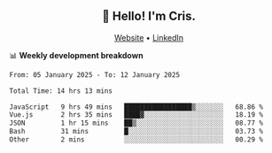 
<h2 align="center">👋 Hello! I'm Cris.</h2>
<p align="center">
  <a href="https://www.criscunas.dev">Website</a> •
  <a href="https://www.linkedin.com/in/cristophercunas/">LinkedIn</a> 
</p>


📊 **Weekly development breakdown**
<!--START_SECTION:waka-->

```txt
From: 05 January 2025 - To: 12 January 2025

Total Time: 14 hrs 13 mins

JavaScript   9 hrs 49 mins   █████████████████▒░░░░░░░   68.86 %
Vue.js       2 hrs 35 mins   ████▓░░░░░░░░░░░░░░░░░░░░   18.19 %
JSON         1 hr 15 mins    ██▒░░░░░░░░░░░░░░░░░░░░░░   08.77 %
Bash         31 mins         █░░░░░░░░░░░░░░░░░░░░░░░░   03.73 %
Other        2 mins          ░░░░░░░░░░░░░░░░░░░░░░░░░   00.29 %
```

<!--END_SECTION:waka-->

